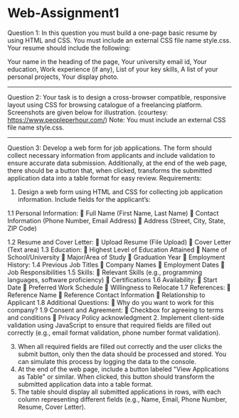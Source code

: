 # Web-Assignment1
Question 1:
In this question you must build a one-page basic resume by using HTML and CSS. You must
include an external CSS file name style.css.
Your resume should include the following:

Your name in the heading of the page,
Your university email id,
Your education,
Work experience (if any),
List of your key skills,
A list of your personal projects,
Your display photo.
***
Question 2:
Your task is to design a cross-browser compatible, responsive layout using CSS for browsing
catalogue of a freelancing platform. Screenshots are given below for illustration. 
(courtesy: https://www.peopleperhour.com/)
Note: You must include an external CSS file name style.css.
***

Question 3:
Develop a web form for job applications. The form should collect necessary
information from applicants and include validation to ensure accurate data
submission. Additionally, at the end of the web page, there should be a button that,
when clicked, transforms the submitted application data into a table format for easy
review.
Requirements:
<br>
1. Design a web form using HTML and CSS for collecting job application
information. Include fields for the applicant’s:

1.1 Personal Information:
 Full Name (First Name, Last Name)
 Contact Information (Phone Number, Email Address)
 Address (Street, City, State, ZIP Code)

1.2 Resume and Cover Letter:
 Upload Resume (File Upload)
 Cover Letter (Text area)
1.3 Education:
 Highest Level of Education Attained
 Name of School/University
 Major/Area of Study
 Graduation Year
 Employment History:
1.4 Previous Job Titles
 Company Names
 Employment Dates
 Job Responsibilities
1.5 Skills:
 Relevant Skills (e.g., programming languages, software proficiency)
 Certifications
1.6 Availability:
 Start Date
 Preferred Work Schedule
 Willingness to Relocate
1.7 References:
 Reference Name
 Reference Contact Information
 Relationship to Applicant
1.8 Additional Questions:
 Why do you want to work for this company?
1.9 Consent and Agreement:
 Checkbox for agreeing to terms and conditions
 Privacy Policy acknowledgment
2. Implement client-side validation using JavaScript to ensure that required fields
are filled out correctly (e.g., email format validation, phone number format
validation).

3. When all required fields are filled out correctly and the user clicks the submit
button, only then the data should be processed and stored. You can simulate this
process by logging the data to the console.
4. At the end of the web page, include a button labeled "View Applications as
Table" or similar. When clicked, this button should transform the submitted
application data into a table format.
5. The table should display all submitted applications in rows, with each column
representing different fields (e.g., Name, Email, Phone Number, Resume, Cover
Letter).
